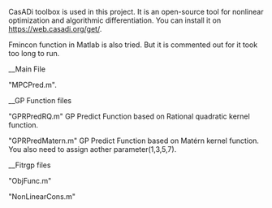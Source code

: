 CasADi toolbox is used in this project. It is an open-source tool for nonlinear optimization and algorithmic differentiation. You can install it on https://web.casadi.org/get/.

Fmincon function in Matlab is also tried. But it is commented out for it took too long to run.

__Main File

"MPCPred.m".

__GP Function files

"GPRPredRQ.m"  GP Predict Function based on Rational quadratic kernel function. 

"GPRPredMatern.m"  GP Predict Function based on Matérn kernel function. You also need to assign aother parameter(1,3,5,7).

__Fitrgp files

"ObjFunc.m"

"NonLinearCons.m"
